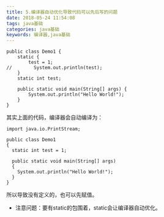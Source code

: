```yaml
---
title: 5.编译器自动优化导致代码可以先后写的问题
date: 2018-05-24 11:54:08
tags: java基础
categories: java基础
keywords: 编译器,java基础
---
```


```
public class Demo1 {
    static {
        test = 1;
//        System.out.println(test);
    }
    static int test;
 
    public static void main(String[] args) {
        System.out.println("Hello World!");
    }
}

```


其实上面的代码，编译器会自动编译为：

```
import java.io.PrintStream;
 
public class Demo1
{
  static int test = 1;
 
  public static void main(String[] args)
  {
    System.out.println("Hello World!");
  }
}
```
所以导致没有定义的，也可以先赋值。

* 注意问题：要有static的包围着，static会让编译器自动优化。